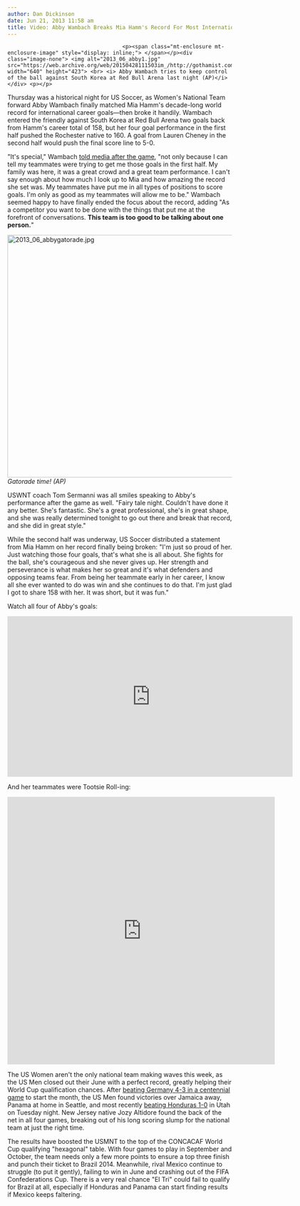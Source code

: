 ```yaml
---
author: Dan Dickinson
date: Jun 21, 2013 11:58 am
title: Video: Abby Wambach Breaks Mia Hamm's Record For Most International Career Goals
---
```


	
										<p><span class="mt-enclosure mt-enclosure-image" style="display: inline;"> </span></p><div class="image-none"> <img alt="2013_06_abby1.jpg" src="https://web.archive.org/web/20150428111503im_/http://gothamist.com/attachments/jen/2013_06_abby1.jpg" width="640" height="423"> <br> <i> Abby Wambach tries to keep control of the ball against South Korea at Red Bull Arena last night (AP)</i></div> <p></p>

<p>Thursday was a historical night for US Soccer, as Women&apos;s National Team forward Abby Wambach finally matched Mia Hamm&apos;s decade-long world record for international career goals&#x2014;then broke it handily.  Wambach entered the friendly against South Korea at Red Bull Arena two goals back from Hamm&apos;s career total of 158, but her four goal performance in the first half pushed the Rochester native to 160.  A goal from Lauren Cheney in the second half would push the final score line to 5-0.</p>

<p>&quot;It&apos;s special,&quot; Wambach <a href="https://web.archive.org/web/20150428111503/http://sportsillustrated.cnn.com/soccer/news/20130620/abby-wambach-u-s-soccer-scoring-record/">told media after the game</a>, &quot;not only because I can tell my teammates were trying to get me those goals in the first half. My family was here, it was a great crowd and a great team performance. I can&apos;t say enough about how much I look up to Mia and how amazing the record she set was. My teammates have put me in all types of positions to score goals. I&apos;m only as good as my teammates will allow me to be.&quot; Wambach seemed happy to have finally ended the focus about the record, adding &quot;As a competitor you want to be done with the things that put me at the forefront of conversations. <strong>This team is too good to be talking about one person.</strong>&quot;</p>

<p><span class="mt-enclosure mt-enclosure-image" style="display: inline;"> </span></p><div class="image-none"> <img alt="2013_06_abbygatorade.jpg" src="https://web.archive.org/web/20150428111503im_/http://gothamist.com/attachments/jen/2013_06_abbygatorade.jpg" width="640" height="544"> <br> <i> Gatorade time! (AP)</i></div> <p></p>

<p>USWNT coach Tom Sermanni was all smiles speaking to Abby&apos;s performance after the game as well. &quot;Fairy tale night. Couldn&apos;t have done it any better. She&apos;s fantastic. She&apos;s a great professional, she&apos;s in great shape, and she was really determined tonight to go out there and break that record, and she did in great style.&quot;</p>

<p>While the second half was underway, US Soccer distributed a statement from Mia Hamm on her record finally being broken: &quot;I&apos;m just so proud of her. Just watching those four goals, that&apos;s what she is all about. She fights for the ball, she&apos;s courageous and she never gives up. Her strength and perseverance is what makes her so great and it&apos;s what defenders and opposing teams fear. From being her teammate early in her career, I know all she ever wanted to do was win and she continues to do that. I&apos;m just glad I got to share 158 with her. It was short, but it was fun.&quot;</p>

<p>Watch all four of Abby&apos;s goals:</p>

<p><iframe width="640" height="360" src="https://web.archive.org/web/20150428111503if_/http://www.youtube.com/embed/lpWgXG5YO7c?rel=0" frameborder="0" allowfullscreen></iframe></p>

<p>And her teammates were Tootsie Roll-ing:</p>

<center><iframe class="vine-embed" src="https://web.archive.org/web/20150428111503if_/https://vine.co/v/huiHWeaInXr/embed/simple" width="600" height="600" frameborder="0"></iframe><script async src="//web.archive.org/web/20150428111503js_/http://platform.vine.co/static/scripts/embed.js" charset="utf-8"></script></center>

<p>The US Women aren&apos;t the only national team making waves this week, as the US Men closed out their June with a perfect record, greatly helping their World Cup qualification chances.  After <a href="https://web.archive.org/web/20150428111503/http://dcist.com/2013/06/das_upset_us_mens_national_team_def.php">beating Germany 4-3 in a centennial game</a> to start the month, the US Men found victories over Jamaica away, Panama at home in Seattle, and most recently <a href="https://web.archive.org/web/20150428111503/http://www.ussoccer.com/news/mens-national-team/2013/06/mnt-vs-hon-match-report.aspx">beating Honduras 1-0</a> in Utah on Tuesday night. New Jersey native Jozy Altidore found the back of the net in all four games, breaking out of his long scoring slump for the national team at just the right time.</p>

<p>The results have boosted the USMNT to the top of the CONCACAF World Cup qualifying &quot;hexagonal&quot; table. With four games to play in September and October, the team needs only a few more points to ensure a top three finish and punch their ticket to Brazil 2014.  Meanwhile, rival Mexico continue to struggle (to put it gently), failing to win in June and crashing out of the FIFA Confederations Cup. There is a very real chance &quot;El Tri&quot; could fail to qualify for Brazil at all, especially if Honduras and Panama can start finding results if Mexico keeps faltering.</p>					
										
									
				